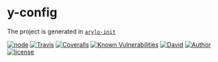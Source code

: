 # y-config

The project is generated in [`arylo-init`](https://www.npmjs.com/package/arylo-init)

[![node][NPM_URL]][NPM_HREF]
[![Travis][TRAVIS_URL]][TRAVIS_HREF]
[![Coveralls][COVERALLS_URL]][COVERALLS_HREF]
[![Known Vulnerabilities][SNYK_URL]][SNYK_HREF]
[![David][DAVID_URL]][DAVID_HREF]
[![Author][AUTHOR_URL]][AUTHOR_HREF]
[![license][LICENSE_URL]][LICENSE_HREF]

[NPM_URL]: https://img.shields.io/node/v/y-config.svg?style=flat-square&maxAge=600
[NPM_HREF]: https://www.npmjs.com/package/y-config
[TRAVIS_URL]: https://img.shields.io/travis/Arylo/y-config.svg?style=flat-square&logo=travis&maxAge=600
[TRAVIS_HREF]: https://travis-ci.org/Arylo/y-config
[COVERALLS_URL]: https://img.shields.io/coveralls/github/Arylo/y-config.svg?style=flat-square&maxAge=600
[COVERALLS_HREF]: https://coveralls.io/github/Arylo/y-config
[SNYK_URL]: https://snyk.io/test/github/Arylo/y-config/badge.svg?style=flat-square&maxAge=600
[SNYK_HREF]: https://snyk.io/test/github/Arylo/y-config
[DAVID_URL]: https://img.shields.io/david/Arylo/y-config.svg?style=flat-square&maxAge=600
[DAVID_HREF]: https://github.com/Arylo/y-config
[AUTHOR_URL]: https://img.shields.io/badge/Author-AryloYeung-blue.svg?style=flat-square&maxAge=7200
[AUTHOR_HREF]: https://github.com/arylo
[LICENSE_URL]: https://img.shields.io/github/license/Arylo/npm-project-init.svg?style=flat-square&maxAge=7200
[LICENSE_HREF]: https://opensource.org/licenses/MIT